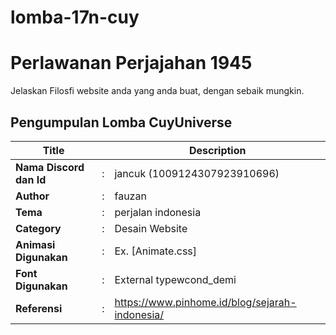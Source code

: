 # lomba-17n-cuy
# Perlawanan Perjajahan 1945

Jelaskan Filosfi website anda yang anda buat, dengan sebaik mungkin.

## Pengumpulan Lomba CuyUniverse 

| Title        |   | Description                    |   
|--------------|---|--------------------------------|
| **Nama Discord dan Id** | : | jancuk (1009124307923910696)     |
| **Author**       | : | fauzan |
| **Tema**       | : | perjalan indonesia |
| **Category**    | : | Desain Website                 |
| **Animasi Digunakan** | : | Ex. [Animate.css] |
| **Font Digunakan** | : | External typewcond_demi |
| **Referensi** | : | https://www.pinhome.id/blog/sejarah-indonesia/|
